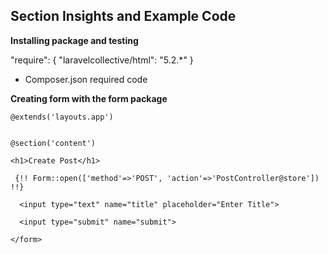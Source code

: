 ## Section Insights and Example Code

**Installing package and testing**

"require": {
    "laravelcollective/html": "5.2.*"
}

- Composer.json required code

**Creating form with the form package**

```
@extends('layouts.app')


@section('content')

<h1>Create Post</h1>

 {!! Form::open(['method'=>'POST', 'action'=>'PostController@store']) !!}

  <input type="text" name="title" placeholder="Enter Title">

  <input type="submit" name="submit">

</form>

```
